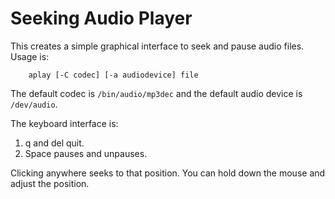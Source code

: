 Seeking Audio Player
======

This creates a simple graphical interface to seek
and pause audio files. Usage is:

```
	aplay [-C codec] [-a audiodevice] file
```

The default codec is `/bin/audio/mp3dec` and the
default audio device is `/dev/audio`.

The keyboard interface is:

1. q and del quit.
2. Space pauses and unpauses.

Clicking anywhere seeks to that position. You can
hold down the mouse and adjust the position.
